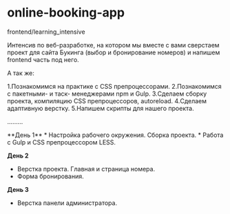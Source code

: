 # online-booking-app
frontend/learning_intensive


<p>Интенсив по веб-разработке, на котором мы вместе с вами сверстаем проект для сайта Букинга (выбор и бронирование номеров) и напишем frontend часть под него.</p>

<p>А так же:</p>
1.Познакомимся на практике с CSS препроцессорами.
2.Познакомимся с пакетными- и таск- менеджерами npm и Gulp.
3.Сделаем сборку проекта, компиляцию CSS препроцессоров, autoreload.
4.Сделаем адаптивную верстку.
5.Напишем скрипты для нашего проекта.
<p>.........</p>
**День 1**
* Настройка рабочего окружения. Сборка проекта. 
* Работа с Gulp и CSS препроцессором LESS. 

**День 2**
* Верстка проекта. Главная и страница номера. 
* Форма бронирования. 

**День 3**
* Верстка панели администратора.
